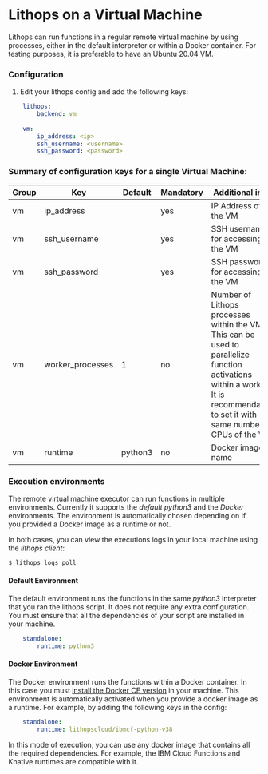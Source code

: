 # Lithops on a Virtual Machine

Lithops can run functions in a regular remote virtual machine by using processes, either in the default interpreter or within a Docker container. For testing purposes, it is preferable to have an Ubuntu 20.04 VM.


### Configuration

1. Edit your lithops config and add the following keys:

```yaml
    lithops:
        backend: vm
        
    vm:
        ip_address: <ip>
        ssh_username: <username>
        ssh_password: <password>
```

### Summary of configuration keys for a single Virtual Machine:

|Group|Key|Default|Mandatory|Additional info|
|---|---|---|---|---|
|vm | ip_address | |yes | IP Address of the VM |
|vm | ssh_username   | | yes | SSH username for accessing the VM |
|vm | ssh_password | | yes | SSH password for accessing the VM |
|vm | worker_processes | 1 | no | Number of Lithops processes within the VM. This can be used to parallelize function activations within a worker. It is recommendable to set it with same number CPUs of the VM |
|vm | runtime |  python3  |no | Docker image name |


### Execution environments

The remote virtual machine executor can run functions in multiple environments. Currently it supports the *default python3* and the *Docker* environments. The environment is automatically chosen depending on if you provided a Docker image as a runtime or not. 

In both cases, you can view the executions logs in your local machine using the *lithops client*:

```bash
$ lithops logs poll
```

#### Default Environment
The default environment runs the functions in the same *python3* interpreter that you ran the lithops script.
It does not require any extra configuration. You must ensure that all the dependencies of your script are installed in your machine.

```yaml
    standalone:
        runtime: python3
```

#### Docker Environment
The Docker environment runs the functions within a Docker container. In this case you must [install the Docker CE version](https://docs.docker.com/get-docker/) in your machine. This environment is automatically activated when you provide a docker image as a runtime. For example, by adding the following keys in the config:

```yaml
    standalone:
        runtime: lithopscloud/ibmcf-python-v38
```

In this mode of execution, you can use any docker image that contains all the required dependencies. For example, the IBM Cloud Functions and Knative runtimes are compatible with it.
